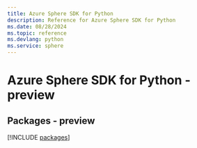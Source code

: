 ```yaml
---
title: Azure Sphere SDK for Python
description: Reference for Azure Sphere SDK for Python
ms.date: 08/28/2024
ms.topic: reference
ms.devlang: python
ms.service: sphere
---
```

# Azure Sphere SDK for Python - preview
## Packages - preview
[!INCLUDE [packages](sphere-index.md)]